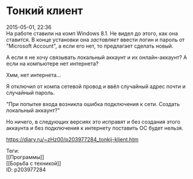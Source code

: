 Тонкий клиент
==============

   
 2015-05-01, 22:36   
  На работе ставили на комп Windows 8.1. Не видел до этого, как она ставится. В конце установки она  *заставляет*  ввести логин и пароль от "Microsoft Account", а если его нет, то предлагает сделать новый.   
   
 А если я не хочу связывать локальный аккаунт и их онлайн-аккаунт? А если на компьютере нет интернета?   
   
 Хмм, нет интернета...   
   
 Я отключил от компа сетевой провод и ввёл случайный адрес почти и случайный пароль.   
   
 "При попытке входа возникла ошибка подключения к сети. Создать локальный аккаунт?"   
   
 Но ничего, в следующих версиях это исправят и без создания этого аккаунта и без подключения к интернету поставить ОС будет нельзя.   
    
 <https://diary.ru/~zHz00/p203977284_tonkij-klient.htm>   
   
 Теги:   
 [[Программы]]   
 [[Борьба с техникой]]   
 ID: p203977284